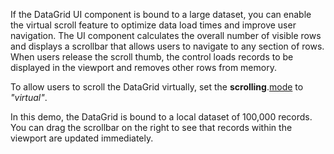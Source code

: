 If the DataGrid UI component is bound to a large dataset, you can enable the virtual scroll feature to optimize data load times and improve user navigation. The UI component calculates the overall number of visible rows and displays a scrollbar that allows users to navigate to any section of rows. When users release the scroll thumb, the control loads records to be displayed in the viewport and removes other rows from memory. 

To allow users to scroll the DataGrid virtually, set the **scrolling**.[mode](/Documentation/ApiReference/UI_Widgets/dxDataGrid/Configuration/scrolling/#mode) to *"virtual"*.

In this demo, the DataGrid is bound to a local dataset of 100,000 records. You can drag the scrollbar on the right to see that records within the viewport are updated immediately.
